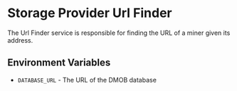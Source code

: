 # Storage Provider Url Finder

The Url Finder service is responsible for finding the URL of a miner given its address.

## Environment Variables

- `DATABASE_URL` - The URL of the DMOB database